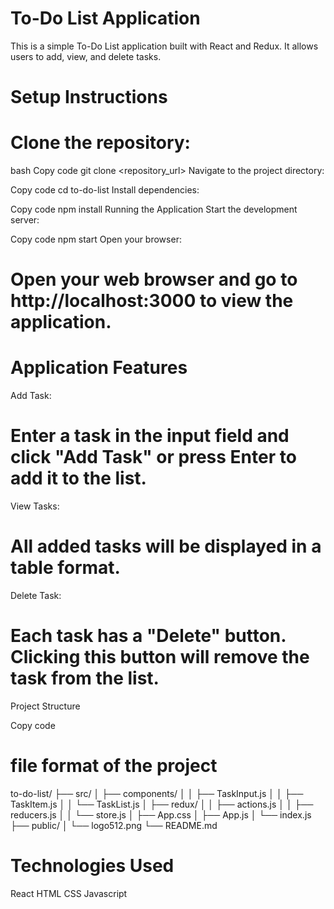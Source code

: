 #                              To-Do List Application

This is a simple To-Do List application built with React and Redux. It allows users to add, view, and delete tasks.

#  Setup Instructions
#   Clone the repository:

bash
Copy code
git clone <repository_url>
Navigate to the project directory:


Copy code
cd to-do-list
Install dependencies:

Copy code
npm install
Running the Application
Start the development server:

Copy code
npm start
Open your browser:

# Open your web browser and go to http://localhost:3000 to view the application.

# Application Features
Add Task:

# Enter a task in the input field and click "Add Task" or press Enter to add it to the list.
View Tasks:

# All added tasks will be displayed in a table format.
Delete Task:

# Each task has a "Delete" button. Clicking this button will remove the task from the list.
Project Structure

Copy code

# file format of the project 
to-do-list/
├── src/
│   ├── components/
│   │   ├── TaskInput.js
│   │   ├── TaskItem.js
│   │   └── TaskList.js
│   ├── redux/
│   │   ├── actions.js
│   │   ├── reducers.js
│   │   └── store.js
│   ├── App.css
│   ├── App.js
│   └── index.js
├── public/
│   └── logo512.png
└── README.md



# Technologies Used

React
HTML
CSS
Javascript